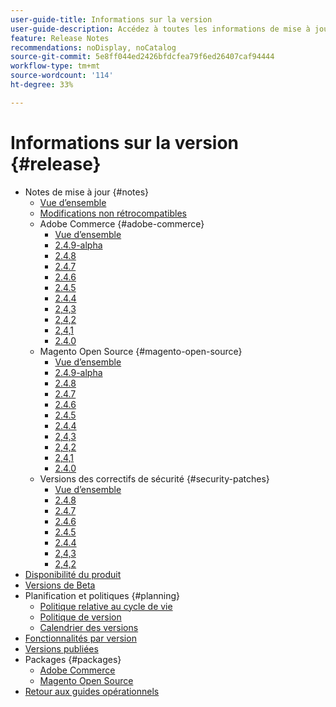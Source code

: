 ```yaml
---
user-guide-title: Informations sur la version
user-guide-description: Accédez à toutes les informations de mise à jour relatives aux correctifs et services Adobe Commerce en un seul endroit.
feature: Release Notes
recommendations: noDisplay, noCatalog
source-git-commit: 5e8ff044ed2426bfdcfea79f6ed26407caf94444
workflow-type: tm+mt
source-wordcount: '114'
ht-degree: 33%

---
```



# Informations sur la version {#release}

- Notes de mise à jour {#notes}
   - [Vue d’ensemble](release-notes/overview.md)
   - [Modifications non rétrocompatibles](backward-incompatible-changes.md)
   - Adobe Commerce {#adobe-commerce}
      - [Vue d’ensemble](release-notes/commerce/overview.md)
      - [2.4.9-alpha](release-notes/commerce/2-4-9.md)
      - [2.4.8](release-notes/commerce/2-4-8.md)
      - [2.4.7](release-notes/commerce/2-4-7.md)
      - [2.4.6](release-notes/commerce/2-4-6.md)
      - [2.4.5](release-notes/commerce/2-4-5.md)
      - [2.4.4](release-notes/commerce/2-4-4.md)
      - [2,4,3](release-notes/commerce/2-4-3.md)
      - [2,4,2](release-notes/commerce/2-4-2.md)
      - [2,4,1](release-notes/commerce/2-4-1.md)
      - [2.4.0](release-notes/commerce/2-4-0.md)
   - Magento Open Source {#magento-open-source}
      - [Vue d’ensemble](release-notes/open-source/overview.md)
      - [2.4.9-alpha](release-notes/open-source/2-4-9.md)
      - [2.4.8](release-notes/open-source/2-4-8.md)
      - [2.4.7](release-notes/open-source/2-4-7.md)
      - [2.4.6](release-notes/open-source/2-4-6.md)
      - [2.4.5](release-notes/open-source/2-4-5.md)
      - [2.4.4](release-notes/open-source/2-4-4.md)
      - [2,4,3](release-notes/open-source/2-4-3.md)
      - [2,4,2](release-notes/open-source/2-4-2.md)
      - [2,4,1](release-notes/open-source/2-4-1.md)
      - [2.4.0](release-notes/open-source/2-4-0.md)
   - Versions des correctifs de sécurité {#security-patches}
      - [Vue d’ensemble](release-notes/security/overview.md)
      - [2.4.8](release-notes/security/2-4-8-patches.md)
      - [2.4.7](release-notes/security/2-4-7-patches.md)
      - [2.4.6](release-notes/security/2-4-6-patches.md)
      - [2.4.5](release-notes/security/2-4-5-patches.md)
      - [2.4.4](release-notes/security/2-4-4-patches.md)
      - [2,4,3](release-notes/security/2-4-3-patches.md)
      - [2,4,2](release-notes/security/2-4-2-patches.md)
- [Disponibilité du produit](product-availability.md)
- [Versions de Beta](beta.md)
- Planification et politiques {#planning}
   - [Politique relative au cycle de vie](lifecycle-policy.md)
   - [Politique de version](versioning-policy.md)
   - [Calendrier des versions](schedule.md)
- [Fonctionnalités par version](features.md)
- [Versions publiées](versions.md)
- Packages {#packages}
   - [Adobe Commerce](packages/adobe-commerce.md)
   - [Magento Open Source](packages/magento-open-source.md)
- [Retour aux guides opérationnels](https://experienceleague.adobe.com/docs/commerce-operations/operational-guides/home.html)
